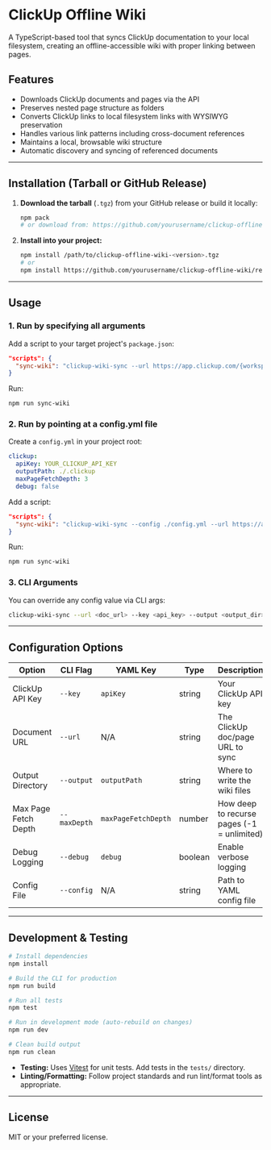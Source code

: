 # ClickUp Offline Wiki

A TypeScript-based tool that syncs ClickUp documentation to your local filesystem, creating an offline-accessible wiki with proper linking between pages.

## Features
- Downloads ClickUp documents and pages via the API
- Preserves nested page structure as folders
- Converts ClickUp links to local filesystem links with WYSIWYG preservation
- Handles various link patterns including cross-document references
- Maintains a local, browsable wiki structure
- Automatic discovery and syncing of referenced documents

---

## Installation (Tarball or GitHub Release)

1. **Download the tarball** (`.tgz`) from your GitHub release or build it locally:
   ```bash
   npm pack
   # or download from: https://github.com/yourusername/clickup-offline-wiki/releases
   ```
2. **Install into your project:**
   ```bash
   npm install /path/to/clickup-offline-wiki-<version>.tgz
   # or
   npm install https://github.com/yourusername/clickup-offline-wiki/releases/download/vX.Y.Z/clickup-offline-wiki-X.Y.Z.tgz
   ```

---

## Usage

### 1. Run by specifying all arguments

Add a script to your target project's `package.json`:
```json
"scripts": {
  "sync-wiki": "clickup-wiki-sync --url https://app.clickup.com/{workspace_id}/v/dc/{doc_id} --key YOUR_CLICKUP_API_KEY --output ./.clickup --maxDepth 3 --debug false"
}
```
Run:
```bash
npm run sync-wiki
```

### 2. Run by pointing at a config.yml file

Create a `config.yml` in your project root:
```yaml
clickup:
  apiKey: YOUR_CLICKUP_API_KEY
  outputPath: ./.clickup
  maxPageFetchDepth: 3
  debug: false
```
Add a script:
```json
"scripts": {
  "sync-wiki": "clickup-wiki-sync --config ./config.yml --url https://app.clickup.com/{workspace_id}/v/dc/{doc_id}"
}
```
Run:
```bash
npm run sync-wiki
```

### 3. CLI Arguments

You can override any config value via CLI args:
```bash
clickup-wiki-sync --url <doc_url> --key <api_key> --output <output_dir> --maxDepth <number> --debug <true|false> --config <config.yml>
```

---

## Configuration Options

| Option              | CLI Flag      | YAML Key              | Type      | Description                                      | Required |
|---------------------|---------------|-----------------------|-----------|--------------------------------------------------|----------|
| ClickUp API Key     | `--key`       | `apiKey`              | string    | Your ClickUp API key                             | Yes      |
| Document URL        | `--url`       | N/A                   | string    | The ClickUp doc/page URL to sync                 | Yes      |
| Output Directory    | `--output`    | `outputPath`          | string    | Where to write the wiki files                    | Yes      |
| Max Page Fetch Depth| `--maxDepth`  | `maxPageFetchDepth`   | number    | How deep to recurse pages (-1 = unlimited)       | No       |
| Debug Logging       | `--debug`     | `debug`               | boolean   | Enable verbose logging                           | No       |
| Config File         | `--config`    | N/A                   | string    | Path to YAML config file                         | No       |

---

## Development & Testing

```bash
# Install dependencies
npm install

# Build the CLI for production
npm run build

# Run all tests
npm test

# Run in development mode (auto-rebuild on changes)
npm run dev

# Clean build output
npm run clean
```

- **Testing:** Uses [Vitest](https://vitest.dev/) for unit tests. Add tests in the `tests/` directory.
- **Linting/Formatting:** Follow project standards and run lint/format tools as appropriate.

---

## License

MIT or your preferred license.